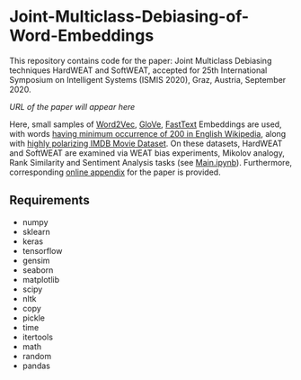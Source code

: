 # Joint-Multiclass-Debiasing-of-Word-Embeddings
This repository contains code for the paper: Joint Multiclass Debiasing techniques HardWEAT and SoftWEAT, accepted for 25th International Symposium on Intelligent Systems (ISMIS 2020), Graz, Austria, September 2020. 

*URL of the paper will appear here*

Here, small samples of [Word2Vec](https://drive.google.com/uc?id=0B7XkCwpI5KDYNlNUTTlSS21pQmM), [GloVe](https://nlp.stanford.edu/projects/glove/), [FastText](https://fasttext.cc/docs/en/english-vectors.html) Embeddings are used, with words [having minimum occurrence of 200 in English Wikipedia](https://github.com/PrincetonML/SIF/blob/master/auxiliary_data/enwiki_vocab_min200.txt), along with [highly polarizing IMDB Movie Dataset](https://www.aclweb.org/anthology/P11-1015/). On these datasets, HardWEAT and SoftWEAT are examined via WEAT bias experiments, Mikolov analogy, Rank Similarity and Sentiment Analysis tasks (see [Main.ipynb](https://github.com/RadomirPopovicFON/Joint-Multiclass-Debiasing-of-Word-Embeddings/blob/master/Main.ipynb)). Furthermore, corresponding [online appendix](https://github.com/RadomirPopovicFON/Joint-Multiclass-Debiasing-of-Word-Embeddings/blob/master/Online%20Appendix.pdf) for the paper is provided.

## Requirements
- numpy
- sklearn
- keras
- tensorflow
- gensim
- seaborn
- matplotlib
- scipy
- nltk
- copy
- pickle
- time
- itertools
- math
- random
- pandas


